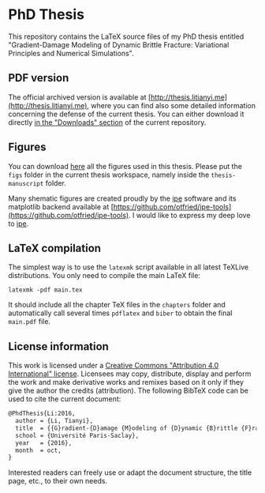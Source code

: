 # PhD Thesis

This repository contains the LaTeX source files of my PhD thesis entitled "Gradient-Damage Modeling of Dynamic Brittle Fracture: Variational Principles and Numerical Simulations".

## PDF version

The official archived version is available at [http://thesis.litianyi.me](http://thesis.litianyi.me), where you can find also some detailed information concerning the defense of the current thesis. You can either download it directly [in the "Downloads" section](https://bitbucket.org/litianyi/thesis-manuscript/downloads/Thesis-Li.pdf) of the current repository.

## Figures

You can download [here](https://dl.dropboxusercontent.com/u/4509593/Thesis/Figs.7z) all the figures used in this thesis. Please put the `figs` folder in the current thesis workspace, namely inside the `thesis-manuscript` folder.

Many shematic figures are created proudly by the [ipe](http://ipe.otfried.org) software and its matplotlib backend available at [https://github.com/otfried/ipe-tools](https://github.com/otfried/ipe-tools). I would like to express my deep love to [ipe](http://ipe.otfried.org).

## LaTeX compilation

The simplest way is to use the `latexmk` script available in all latest TeXLive distributions. You only need to compile the main LaTeX file:

```
latexmk -pdf main.tex
```

It should include all the chapter TeX files in the `chapters` folder and automatically call several times `pdflatex` and `biber` to obtain the final `main.pdf` file.

## License information

This work is licensed under a [Creative Commons "Attribution 4.0 International" license](https://creativecommons.org/licenses/by/4.0). Licensees may copy, distribute, display and perform the work and make derivative works and remixes based on it only if they give the author the credits (attribution). The following BibTeX code can be used to cite the current document:

``` latex
@PhdThesis{Li:2016,
  author = {Li, Tianyi},
  title  = {{G}radient-{D}amage {M}odeling of {D}ynamic {B}rittle {F}racture: {V}ariational {P}rinciples and {N}umerical {S}imulations},
  school = {Université Paris-Saclay},
  year   = {2016},
  month  = oct,
}
```

Interested readers can freely use or adapt the document structure, the title page, etc., to their own needs.
